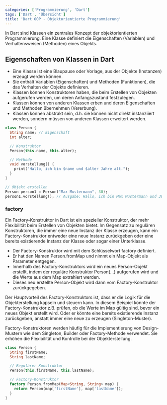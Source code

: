 ```yaml
---
categories: ['Programmierung', 'Dart']
tags: ['Dart', 'Übersicht']
title: 'Dart OOP - Objektorientierte Programmierung'
---
```


In Dart sind Klassen ein zentrales Konzept der objektorientierten Programmierung. Eine Klasse definiert die Eigenschaften (Variablen) und Verhaltensweisen (Methoden) eines Objekts.

## Eigenschaften von Klassen in Dart

- Eine Klasse ist eine Blaupause oder Vorlage, aus der Objekte (Instanzen) erzeugt werden können.
- Sie enthält Variablen (Eigenschaften) und Methoden (Funktionen), die das Verhalten der Objekte definieren.
- Klassen können Konstruktoren haben, die beim Erstellen von Objekten aufgerufen werden, um deren Anfangszustand festzulegen.
- Klassen können von anderen Klassen erben und deren Eigenschaften und Methoden übernehmen (Vererbung).
- Klassen können abstrakt sein, d.h. sie können nicht direkt instanziiert werden, sondern müssen von anderen Klassen erweitert werden.

```dart
class Person {
  String name; // Eigenschaft
  int alter;

  // Konstruktor
  Person(this.name, this.alter);

  // Methode
  void vorstellung() {
    print("Hallo, ich bin $name und $alter Jahre alt.");
  }
}

// Objekt erstellen
Person person1 = Person("Max Mustermann", 30);
person1.vorstellung(); // Ausgabe: Hallo, ich bin Max Mustermann und 30 Jahre alt.
```

### factory

Ein Factory-Konstruktor in Dart ist ein spezieller Konstruktor, der mehr Flexibilität beim Erstellen von Objekten bietet. Im Gegensatz zu regulären Konstruktoren, die immer eine neue Instanz der Klasse erzeugen, kann ein Factory-Konstruktor entweder eine neue Instanz zurückgeben oder eine bereits existierende Instanz der Klasse oder sogar einer Unterklasse.

- Der Factory-Konstruktor wird mit dem Schlüsselwort factory definiert.
- Er hat den Namen Person.fromMap und nimmt ein Map-Objekt als Parameter entgegen.
- Innerhalb des Factory-Konstruktors wird ein neues Person-Objekt erstellt, indem der reguläre Konstruktor Person(...) aufgerufen wird und die Werte aus dem Map extrahiert werden.
- Dieses neu erstellte Person-Objekt wird dann vom Factory-Konstruktor zurückgegeben.

Der Hauptvorteil des Factory-Konstruktors ist, dass er die Logik für die Objekterstellung kapseln und steuern kann. In diesem Beispiel könnte der Factory-Konstruktor z.B. prüfen, ob die Werte im Map gültig sind, bevor ein neues Objekt erstellt wird. Oder er könnte eine bereits existierende Instanz zurückgeben, anstatt immer eine neue zu erzeugen (Singleton-Muster).

Factory-Konstruktoren werden häufig für die Implementierung von Design-Mustern wie dem Singleton, Builder oder Factory-Methode verwendet. Sie erhöhen die Flexibilität und Kontrolle bei der Objekterstellung.

```dart
class Person {
  String firstName;
  String lastName;

  // Regulärer Konstruktor
  Person(this.firstName, this.lastName);

  // Factory-Konstruktor
  factory Person.fromMap(Map<String, String> map) {
    return Person(map['firstName'], map['lastName']);
  }
}
```